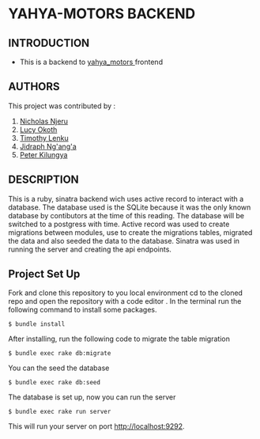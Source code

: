 # YAHYA-MOTORS BACKEND

## INTRODUCTION
- This is a backend to <a href= https://github.com/Lucy-okoth/yahya_motors>yahya_motors </a> frontend

## AUTHORS
This project was contributed by : 
1. <a href=https://github.com/nicco99> Nicholas Njeru </a>
2. <a href=https://github.com/Lucy-okoth>Lucy Okoth</a>
3. <a href=https://github.com/esipil> Timothy Lenku</a>
4. <a href=https://github.com/Jidraf>Jidraph Ng'ang'a</a>
5. <a href=https://github.com/muthwi1234>Peter Kilungya</a>

## DESCRIPTION
This is a ruby, sinatra backend wich uses active record to interact with a database. 
The database used is the SQLite because it was the only known database by contibutors  at the time of this reading. The database will be switched to a postgress with time. 
Active record was used to create migrations between modules, use to create the migrations tables, migrated the data and also seeded the data to the database. 
Sinatra was used in running the server and creating the api endpoints.  


## Project Set Up
Fork and clone this repository to you local environment
cd to the cloned repo and open the repository with a code editor . 
In the terminal run the following command to install some packages. 
```console
$ bundle install
```
After installing, run the following code to migrate the table migration
```console
$ bundle exec rake db:migrate
```
You can the seed the database 
```console
$ bundle exec rake db:seed 
```
The database is set up, now you can run the server 
```console
$ bundle exec rake run server
```
This will run your server on port
[http://localhost:9292](http://localhost:9292).

